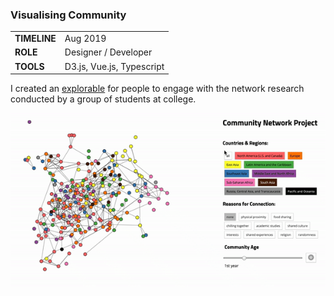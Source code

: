 ### Visualising Community

 <table style="width:60%">
  <tr>
    <td><b>TIMELINE</b></td>
    <td>Aug 2019 </td>
  </tr>
  <tr>
    <td><b>ROLE</b></td>
    <td>Designer / Developer </td>
  </tr>
  <tr>
    <td><b>TOOLS</b></td>
    <td>D3.js, Vue.js, Typescript </td>
  </tr>
</table>

I created an <a href="http://community-network-project.surge.sh/">explorable</a> for people to engage with the network research conducted by a group of students at college. 

![alt text](img/community_network_project.gif)




